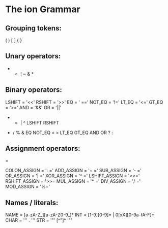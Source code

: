# The ion Grammar

## Grouping tokens:

( ) [ ] { }

## Unary operators:

+ - ! ~ & *

## Binary operators:

LSHIFT = '<<'
RSHIFT = '>>'
EQ     = ' =='
NOT_EQ = '!='
LT_EQ  = '<='
GT_EQ  = '>='
AND    = '&&'
OR     = '||'

+ - | ^ LSHIFT RSHIFT
* / % &
EQ NOT_EQ < > LT_EQ GT_EQ
AND
OR
? :

## Assignment operators:

=

COLON_ASSIGN  = ': ='
ADD_ASSIGN    = '+ ='
SUB_ASSIGN    = '- ='
OR_ASSIGN     = '| ='
XOR_ASSIGN    = '^ ='
LSHIFT_ASSIGN = '<<='
RSHIFT_ASSIGN = '>>=
MUL_ASSIGN    = '* ='
DIV_ASSIGN    = '/ ='
MOD_ASSIGN    = '%='

## Names / literals:

NAME = [a-zA-Z_][a-zA-Z0-9_]*
INT  = [1-9][0-9]* | 0[xX][0-9a-fA-F]+
CHAR = '\'' . '\''
STR  = '"' [^"]* '"'
